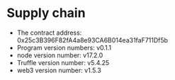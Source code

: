 # Supply chain

- The contract address: 0x25c3B396F82fA4a8e93CA6B014ea31faF711Df5b
- Program version numbers: v0.1.1
- node version number: v17.2.0
- Truffle version number: v5.4.25
- web3 version number: v1.5.3

